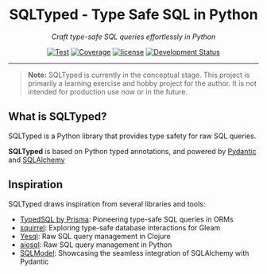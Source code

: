 <div align="center">

# SQLTyped - Type Safe SQL in Python

*Craft type-safe SQL queries effortlessly in Python*

[![Test](https://github.com/tylerhillery/sqltyped/workflows/Test/badge.svg)](https://github.com/tylerhillery/sqltyped/actions?query=workflow%3ATest)
[![Coverage](https://coverage-badge.samuelcolvin.workers.dev/tylerhillery/sqltyped.svg)](https://coverage-badge.samuelcolvin.workers.dev/redirect/tylerhillery/sqltyped)
[![license](https://img.shields.io/github/license/tylerhillery/sqltyped.svg)](https://github.com/tylerhillery/sqltyped/blob/main/LICENSE)
[![Development Status](https://img.shields.io/badge/Development%20Status-Concept-red)](https://github.com/tylerhillery/sqltyped)

</div>

___

> **Note:** SQLTyped is currently in the conceptual stage. This project is primarily a learning exercise and hobby project for the author. It is not intended for production use now or in the future.

## What is SQLTyped?

SQLTyped is a Python library that provides type safety for raw SQL queries.

**SQLTyped** is based on Python typed annotations, and powered by [Pydantic](https://docs.pydantic.dev/latest/) and [SQLAlchemy](https://www.sqlalchemy.org/)

## Inspiration

SQLTyped draws inspiration from several libraries and tools:
- [TypedSQL by Prisma](https://www.prisma.io/blog/announcing-typedsql-make-your-raw-sql-queries-type-safe-with-prisma-orm): Pioneering type-safe SQL queries in ORMs
- [squirrel](https://github.com/giacomocavalieri/squirrel): Exploring type-safe database interactions for Gleam
- [Yesql](https://github.com/krisajenkins/yesql): Raw SQL query management in Clojure
- [aiosql](https://github.com/nackjicholson/aiosql): Raw SQL query management in Python
- [SQLModel](https://github.com/fastapi/sqlmodel): Showcasing the seamless integration of SQLAlchemy with Pydantic
